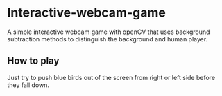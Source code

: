 # Interactive-webcam-game
A simple interactive webcam game with openCV that uses background subtraction methods to distinguish the background and human player.

## How to play
Just try to push blue birds out of the screen from right or left side before they fall down.
